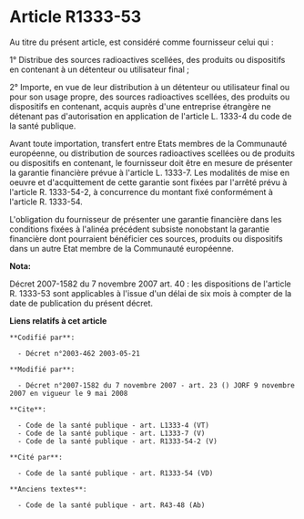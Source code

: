 # Article R1333-53

Au titre du présent article, est considéré comme fournisseur celui qui : 

1° Distribue des sources radioactives scellées, des produits ou dispositifs en contenant à un détenteur ou utilisateur
final ; 

2° Importe, en vue de leur distribution à un détenteur ou utilisateur final ou pour son usage propre, des sources
radioactives scellées, des produits ou dispositifs en contenant, acquis auprès d'une entreprise étrangère ne détenant pas
d'autorisation en application de l'article L. 1333-4 du code de la santé publique. 

Avant toute importation, transfert entre Etats membres de la Communauté européenne, ou distribution de sources radioactives
scellées ou de produits ou dispositifs en contenant, le fournisseur doit être en mesure de présenter la garantie financière
prévue à l'article L. 1333-7. Les modalités de mise en oeuvre et d'acquittement de cette garantie sont fixées par l'arrêté
prévu à l'article R. 1333-54-2, à concurrence du montant fixé conformément à l'article R. 1333-54. 

L'obligation du fournisseur de présenter une garantie financière dans les conditions fixées à l'alinéa précédent subsiste
nonobstant la garantie financière dont pourraient bénéficier ces sources, produits ou dispositifs dans un autre Etat membre
de la Communauté européenne.

**Nota:**

Décret 2007-1582 du 7 novembre 2007 art. 40 : les dispositions de l'article R. 1333-53 sont applicables à l'issue d'un délai
de six mois à compter de la date de publication du présent décret.

**Liens relatifs à cet article**

	**Codifié par**:

	  - Décret n°2003-462 2003-05-21

	**Modifié par**:

	  - Décret n°2007-1582 du 7 novembre 2007 - art. 23 () JORF 9 novembre 2007 en vigueur le 9 mai 2008

	**Cite**:

	  - Code de la santé publique - art. L1333-4 (VT)
	  - Code de la santé publique - art. L1333-7 (V)
	  - Code de la santé publique - art. R1333-54-2 (V)

	**Cité par**:

	  - Code de la santé publique - art. R1333-54 (VD)

	**Anciens textes**:

	  - Code de la santé publique - art. R43-48 (Ab)
